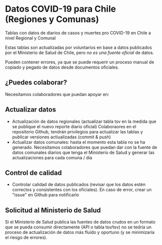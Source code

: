 # Datos COVID-19 para Chile (Regiones y Comunas)

Tablas con datos de diarios de casos y muertes pro COVID-19 en Chile a nivel Regional y Comunal

Estas tablas son actualizadas por voluntarios en base a datos publicados por el Ministerio de Salud de Chile, pero *no es una fuente oficial* de datos.

Pueden contener errores, ya que se puede requerir un proceso manual de copiado y pegado de datos desde documentos oficiales.

## ¿Puedes colaborar?
Necesitamos colaboradores que puedan apoyar en:

## Actualizar datos
- Actualización de datos regionales (actualizar tabla tsv en la medida que se publique el nuevo reporte diario oficial)
    Colaboraores en el repositorio Github, tendrán privilegios para actualizar las tablas y publicar versiones actiualizadas (commit & push)
- Actualizar datos comunales:  hasta el momento esta tabla no se ha generado.  Necesitamos colaboradores que puedan dar con la fuente de datos comunales diarios que tenga el Ministerio de Salud y generar las actualizaciones para cada comuna / dia

## Control de calidad
- Controlar calidad de datos publicados (revisar que los datos estén correctos y consistentes con los oficiales). En caso de error, crear un "issue" en Github para notificarlo 

## Solicitud al Ministerio de Salud
Si el Ministerio de Salud publica las fuentes de datos crudos en un formato que se pueda consumir directamente (API o tabla tsv/tsv) no se tedría un proceso de actualización de datos más fluido y oportuno (y se minimizaría el riesgo de errores).

